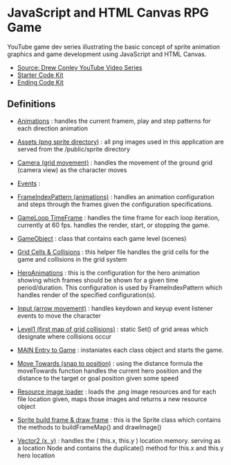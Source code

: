 # JavaScript and HTML Canvas RPG Game

YouTube game dev series illustrating the basic concept of sprite animation graphics and game development using JavaScript and HTML Canvas.

- [Source: Drew Conley YouTube Video Series](https://youtu.be/HmxNrlPx8iY?si=P5gg2cC5Q2MKIi0N)
- [Starter Code Kit](https://drive.google.com/file/d/1BLEVGyI5AmMtgz9SG2bI0J3zYi3QjyFh/view?pli=1)
- [Ending Code Kit](https://drive.google.com/file/d/1Lqkuc92ydqC6WIYAgq4YTU4K27w-1JIv/view)

## Definitions

- [Animations](./src/Animations.js) : handles the current framem, play and step patterns for each direction animation

- [Assets (png sprite directory)](./public/sprites/) : all png images used in this application are served from the /public/sprite directory

- [Camera (grid movement)](./src/Camera.js) : handles the movement of the ground grid (camera view) as the character moves

- [Events](./src/Events.js) :

- [FrameIndexPattern (animations)](./src/FrameIndexPattern.js) : handles an animation configuration and steps through the frames given the configuration specifications.

- [GameLoop TimeFrame](./src/GameLoop.js) : handles the time frame for each loop iteration, currently at 60 fps. handles the render, start, or stopping the game.

- [GameObject](./src/GameObject.js) : class that contains each game level (scenes)

- [Grid Cells & Collisions](./src/helpers/grid.js) : this helper file handles the grid cells for the game and collisions in the grid system

- [HeroAnimations](./src/objects/Hero/heroAnimations.js) : this is the configuration for the hero animation showing which frames should be shown for a given time period/duration. This configuration is used by FrameIndexPattern which handles render of the specified configuration(s).

- [Input (arrow movement)](./src/Input.js) : handles keydown and keyup event listener events to move the character

- [Level1 (first map of grid collisions)](./src/levels/level1.js) : static Set() of grid areas which designate where collisions occur

- [MAIN Entry to Game](./main.js) : instaniates each class object and starts the game.

- [Move Towards (snap to position)](./src/helpers/moveTowards.js) : using the distance formula the moveTowards function handles the current hero position and the distance to the target or goal position given some speed

- [Resource image loader](./src/Resource.js) : loads the .png image resources and for each file location given, maps those images and returns a new resource object

- [Sprite build frame & draw frame](./src/Sprite.js) : this is the Sprite class which contains the methods to buildFrameMap() and drawImage()

- [Vector2 (x, y)](./src/Vector2.js) : handles the ( this.x, this.y ) location memory. serving as a location Node and contains the duplicate() method for this.x and this.y hero location

